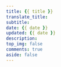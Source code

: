 ```yaml
---
title: {{ title }}
translate_title: 
subtitle: 
date: {{ date }}
updated: {{ date }}
description: 
top_img: false
comments: true 
aside: false
---
```

